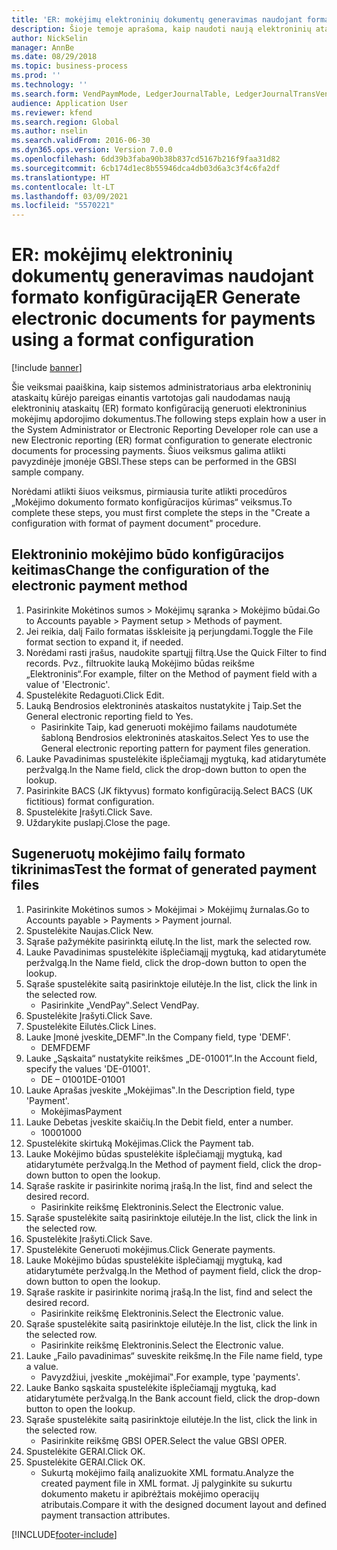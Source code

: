 ```yaml
---
title: 'ER: mokėjimų elektroninių dokumentų generavimas naudojant formato konfigūraciją'
description: Šioje temoje aprašoma, kaip naudoti naują elektroninių ataskaitų (ER) formato konfigūraciją, kurioje būtų generuojami elektroniniai dokumentai mokėjimų apdorojimui.
author: NickSelin
manager: AnnBe
ms.date: 08/29/2018
ms.topic: business-process
ms.prod: ''
ms.technology: ''
ms.search.form: VendPaymMode, LedgerJournalTable, LedgerJournalTransVendPaym, BankAccountTableLookUp
audience: Application User
ms.reviewer: kfend
ms.search.region: Global
ms.author: nselin
ms.search.validFrom: 2016-06-30
ms.dyn365.ops.version: Version 7.0.0
ms.openlocfilehash: 6dd39b3faba90b38b837cd5167b216f9faa31d82
ms.sourcegitcommit: 6cb174d1ec8b55946dca4db03d6a3c3f4c6fa2df
ms.translationtype: HT
ms.contentlocale: lt-LT
ms.lasthandoff: 03/09/2021
ms.locfileid: "5570221"
---
```

# <a name="er-generate-electronic-documents-for-payments-using-a-format-configuration"></a><span data-ttu-id="a2227-103">ER: mokėjimų elektroninių dokumentų generavimas naudojant formato konfigūraciją</span><span class="sxs-lookup"><span data-stu-id="a2227-103">ER Generate electronic documents for payments using a format configuration</span></span>

[!include [banner](../../includes/banner.md)]

<span data-ttu-id="a2227-104">Šie veiksmai paaiškina, kaip sistemos administratoriaus arba elektroninių ataskaitų kūrėjo pareigas einantis vartotojas gali naudodamas naują elektroninių ataskaitų (ER) formato konfigūraciją generuoti elektroninius mokėjimų apdorojimo dokumentus.</span><span class="sxs-lookup"><span data-stu-id="a2227-104">The following steps explain how a user in the System Administrator or Electronic Reporting Developer role can use a new Electronic reporting (ER) format configuration to generate electronic documents for processing payments.</span></span> <span data-ttu-id="a2227-105">Šiuos veiksmus galima atlikti pavyzdinėje įmonėje GBSI.</span><span class="sxs-lookup"><span data-stu-id="a2227-105">These steps can be performed in the GBSI sample company.</span></span>

<span data-ttu-id="a2227-106">Norėdami atlikti šiuos veiksmus, pirmiausia turite atlikti procedūros „Mokėjimo dokumento formato konfigūracijos kūrimas“ veiksmus.</span><span class="sxs-lookup"><span data-stu-id="a2227-106">To complete these steps, you must first complete the steps in the "Create a configuration with format of payment document" procedure.</span></span>


## <a name="change-the-configuration-of-the-electronic-payment-method"></a><span data-ttu-id="a2227-107">Elektroninio mokėjimo būdo konfigūracijos keitimas</span><span class="sxs-lookup"><span data-stu-id="a2227-107">Change the configuration of the electronic payment method</span></span>
1. <span data-ttu-id="a2227-108">Pasirinkite Mokėtinos sumos > Mokėjimų sąranka > Mokėjimo būdai.</span><span class="sxs-lookup"><span data-stu-id="a2227-108">Go to Accounts payable > Payment setup > Methods of payment.</span></span>
2. <span data-ttu-id="a2227-109">Jei reikia, dalį Failo formatas išskleisite ją perjungdami.</span><span class="sxs-lookup"><span data-stu-id="a2227-109">Toggle the File format section to expand it, if needed.</span></span>
3. <span data-ttu-id="a2227-110">Norėdami rasti įrašus, naudokite spartųjį filtrą.</span><span class="sxs-lookup"><span data-stu-id="a2227-110">Use the Quick Filter to find records.</span></span> <span data-ttu-id="a2227-111">Pvz., filtruokite lauką Mokėjimo būdas reikšme „Elektroninis“.</span><span class="sxs-lookup"><span data-stu-id="a2227-111">For example, filter on the Method of payment field with a value of 'Electronic'.</span></span>
4. <span data-ttu-id="a2227-112">Spustelėkite Redaguoti.</span><span class="sxs-lookup"><span data-stu-id="a2227-112">Click Edit.</span></span>
5. <span data-ttu-id="a2227-113">Lauką Bendrosios elektroninės ataskaitos nustatykite į Taip.</span><span class="sxs-lookup"><span data-stu-id="a2227-113">Set the General electronic reporting field to Yes.</span></span>
    * <span data-ttu-id="a2227-114">Pasirinkite Taip, kad generuoti mokėjimo failams naudotumėte šabloną Bendrosios elektroninės ataskaitos.</span><span class="sxs-lookup"><span data-stu-id="a2227-114">Select Yes to use the General electronic reporting pattern for payment files generation.</span></span>  
6. <span data-ttu-id="a2227-115">Lauke Pavadinimas spustelėkite išplečiamąjį mygtuką, kad atidarytumėte peržvalgą.</span><span class="sxs-lookup"><span data-stu-id="a2227-115">In the Name field, click the drop-down button to open the lookup.</span></span>
7. <span data-ttu-id="a2227-116">Pasirinkite BACS (JK fiktyvus) formato konfigūraciją.</span><span class="sxs-lookup"><span data-stu-id="a2227-116">Select BACS (UK fictitious) format configuration.</span></span>
8. <span data-ttu-id="a2227-117">Spustelėkite Įrašyti.</span><span class="sxs-lookup"><span data-stu-id="a2227-117">Click Save.</span></span>
9. <span data-ttu-id="a2227-118">Uždarykite puslapį.</span><span class="sxs-lookup"><span data-stu-id="a2227-118">Close the page.</span></span>

## <a name="test-the-format-of-generated-payment-files"></a><span data-ttu-id="a2227-119">Sugeneruotų mokėjimo failų formato tikrinimas</span><span class="sxs-lookup"><span data-stu-id="a2227-119">Test the format of generated payment files</span></span>
1. <span data-ttu-id="a2227-120">Pasirinkite Mokėtinos sumos > Mokėjimai > Mokėjimų žurnalas.</span><span class="sxs-lookup"><span data-stu-id="a2227-120">Go to Accounts payable > Payments > Payment journal.</span></span>
2. <span data-ttu-id="a2227-121">Spustelėkite Naujas.</span><span class="sxs-lookup"><span data-stu-id="a2227-121">Click New.</span></span>
3. <span data-ttu-id="a2227-122">Sąraše pažymėkite pasirinktą eilutę.</span><span class="sxs-lookup"><span data-stu-id="a2227-122">In the list, mark the selected row.</span></span>
4. <span data-ttu-id="a2227-123">Lauke Pavadinimas spustelėkite išplečiamąjį mygtuką, kad atidarytumėte peržvalgą.</span><span class="sxs-lookup"><span data-stu-id="a2227-123">In the Name field, click the drop-down button to open the lookup.</span></span>
5. <span data-ttu-id="a2227-124">Sąraše spustelėkite saitą pasirinktoje eilutėje.</span><span class="sxs-lookup"><span data-stu-id="a2227-124">In the list, click the link in the selected row.</span></span>
    * <span data-ttu-id="a2227-125">Pasirinkite „VendPay‟.</span><span class="sxs-lookup"><span data-stu-id="a2227-125">Select VendPay.</span></span>  
6. <span data-ttu-id="a2227-126">Spustelėkite Įrašyti.</span><span class="sxs-lookup"><span data-stu-id="a2227-126">Click Save.</span></span>
7. <span data-ttu-id="a2227-127">Spustelėkite Eilutės.</span><span class="sxs-lookup"><span data-stu-id="a2227-127">Click Lines.</span></span>
8. <span data-ttu-id="a2227-128">Lauke Įmonė įveskite„DEMF‟.</span><span class="sxs-lookup"><span data-stu-id="a2227-128">In the Company field, type 'DEMF'.</span></span>
    * <span data-ttu-id="a2227-129">DEMF</span><span class="sxs-lookup"><span data-stu-id="a2227-129">DEMF</span></span>  
9. <span data-ttu-id="a2227-130">Lauke „Sąskaita“ nustatykite reikšmes „DE-01001“.</span><span class="sxs-lookup"><span data-stu-id="a2227-130">In the Account field, specify the values 'DE-01001'.</span></span>
    * <span data-ttu-id="a2227-131">DE – 01001</span><span class="sxs-lookup"><span data-stu-id="a2227-131">DE-01001</span></span>  
10. <span data-ttu-id="a2227-132">Lauke Aprašas įveskite „Mokėjimas‟.</span><span class="sxs-lookup"><span data-stu-id="a2227-132">In the Description field, type 'Payment'.</span></span>
    * <span data-ttu-id="a2227-133">Mokėjimas</span><span class="sxs-lookup"><span data-stu-id="a2227-133">Payment</span></span>  
11. <span data-ttu-id="a2227-134">Lauke Debetas įveskite skaičių.</span><span class="sxs-lookup"><span data-stu-id="a2227-134">In the Debit field, enter a number.</span></span>
    * <span data-ttu-id="a2227-135">1000</span><span class="sxs-lookup"><span data-stu-id="a2227-135">1000</span></span>  
12. <span data-ttu-id="a2227-136">Spustelėkite skirtuką Mokėjimas.</span><span class="sxs-lookup"><span data-stu-id="a2227-136">Click the Payment tab.</span></span>
13. <span data-ttu-id="a2227-137">Lauke Mokėjimo būdas spustelėkite išplečiamąjį mygtuką, kad atidarytumėte peržvalgą.</span><span class="sxs-lookup"><span data-stu-id="a2227-137">In the Method of payment field, click the drop-down button to open the lookup.</span></span>
14. <span data-ttu-id="a2227-138">Sąraše raskite ir pasirinkite norimą įrašą.</span><span class="sxs-lookup"><span data-stu-id="a2227-138">In the list, find and select the desired record.</span></span>
    * <span data-ttu-id="a2227-139">Pasirinkite reikšmę Elektroninis.</span><span class="sxs-lookup"><span data-stu-id="a2227-139">Select the Electronic value.</span></span>  
15. <span data-ttu-id="a2227-140">Sąraše spustelėkite saitą pasirinktoje eilutėje.</span><span class="sxs-lookup"><span data-stu-id="a2227-140">In the list, click the link in the selected row.</span></span>
16. <span data-ttu-id="a2227-141">Spustelėkite Įrašyti.</span><span class="sxs-lookup"><span data-stu-id="a2227-141">Click Save.</span></span>
17. <span data-ttu-id="a2227-142">Spustelėkite Generuoti mokėjimus.</span><span class="sxs-lookup"><span data-stu-id="a2227-142">Click Generate payments.</span></span>
18. <span data-ttu-id="a2227-143">Lauke Mokėjimo būdas spustelėkite išplečiamąjį mygtuką, kad atidarytumėte peržvalgą.</span><span class="sxs-lookup"><span data-stu-id="a2227-143">In the Method of payment field, click the drop-down button to open the lookup.</span></span>
19. <span data-ttu-id="a2227-144">Sąraše raskite ir pasirinkite norimą įrašą.</span><span class="sxs-lookup"><span data-stu-id="a2227-144">In the list, find and select the desired record.</span></span>
    * <span data-ttu-id="a2227-145">Pasirinkite reikšmę Elektroninis.</span><span class="sxs-lookup"><span data-stu-id="a2227-145">Select the Electronic value.</span></span>  
20. <span data-ttu-id="a2227-146">Sąraše spustelėkite saitą pasirinktoje eilutėje.</span><span class="sxs-lookup"><span data-stu-id="a2227-146">In the list, click the link in the selected row.</span></span>
    * <span data-ttu-id="a2227-147">Pasirinkite reikšmę Elektroninis.</span><span class="sxs-lookup"><span data-stu-id="a2227-147">Select the Electronic value.</span></span>  
21. <span data-ttu-id="a2227-148">Lauke „Failo pavadinimas“ suveskite reikšmę.</span><span class="sxs-lookup"><span data-stu-id="a2227-148">In the File name field, type a value.</span></span>
    * <span data-ttu-id="a2227-149">Pavyzdžiui, įveskite „mokėjimai‟.</span><span class="sxs-lookup"><span data-stu-id="a2227-149">For example, type 'payments'.</span></span>  
22. <span data-ttu-id="a2227-150">Lauke Banko sąskaita spustelėkite išplečiamąjį mygtuką, kad atidarytumėte peržvalgą.</span><span class="sxs-lookup"><span data-stu-id="a2227-150">In the Bank account field, click the drop-down button to open the lookup.</span></span>
23. <span data-ttu-id="a2227-151">Sąraše spustelėkite saitą pasirinktoje eilutėje.</span><span class="sxs-lookup"><span data-stu-id="a2227-151">In the list, click the link in the selected row.</span></span>
    * <span data-ttu-id="a2227-152">Pasirinkite reikšmę GBSI OPER.</span><span class="sxs-lookup"><span data-stu-id="a2227-152">Select the value GBSI OPER.</span></span>  
24. <span data-ttu-id="a2227-153">Spustelėkite GERAI.</span><span class="sxs-lookup"><span data-stu-id="a2227-153">Click OK.</span></span>
25. <span data-ttu-id="a2227-154">Spustelėkite GERAI.</span><span class="sxs-lookup"><span data-stu-id="a2227-154">Click OK.</span></span>
    * <span data-ttu-id="a2227-155">Sukurtą mokėjimo failą analizuokite XML formatu.</span><span class="sxs-lookup"><span data-stu-id="a2227-155">Analyze the created payment file in XML format.</span></span> <span data-ttu-id="a2227-156">Jį palyginkite su sukurtu dokumento maketu ir apibrėžtais mokėjimo operacijų atributais.</span><span class="sxs-lookup"><span data-stu-id="a2227-156">Compare it with the designed document layout and defined payment transaction attributes.</span></span>  



[!INCLUDE[footer-include](../../../../includes/footer-banner.md)]